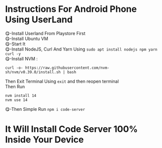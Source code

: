 # Instructions For Android Phone Using UserLand 
😋-Install Userland From Playstore First  
😋-Install Ubuntu VM  
😋-Start It  
😋-Install NodeJS, Curl And Yarn Using `sudo apt install nodejs npm yarn curl -y`  
😋-Install NVM :  
```
curl -o- https://raw.githubusercontent.com/nvm-sh/nvm/v0.39.0/install.sh | bash
```
Then Exit Terminal Using `exit` and then reopen terminal  
Then Run
```
nvm install 14  
nvm use 14
```
😋-Then Simple Run `npm i code-server`  
# It Will Install Code Server 100% Inside Your Device
